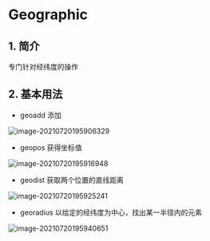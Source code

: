 # Geographic

## 1. 简介

专门针对经纬度的操作

## 2. 基本用法

- geoadd 添加

![image-20210720195906329](D:\Tutorial\Redis\image\image-20210720195906329.png)



- geopos 获得坐标值

![image-20210720195916948](D:\Tutorial\Redis\image\image-20210720195916948.png)



- geodist 获取两个位置的直线距离

![image-20210720195925241](D:\Tutorial\Redis\image\image-20210720195925241.png)



- georadius 以给定的经纬度为中心，找出某一半径内的元素

![image-20210720195940651](D:\Tutorial\Redis\image\image-20210720195940651.png)